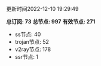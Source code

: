 更新时间2022-12-10 19:29:49

**总订阅: 73**
**总节点: 997**
**有效节点: 271**
- ss节点: 40
- trojan节点: 52
- v2ray节点: 178
- ssr节点: 1

